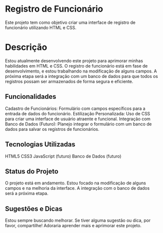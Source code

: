<h1>Registro de Funcionário</h1>
Este projeto tem como objetivo criar uma interface de registro de funcionário utilizando HTML e CSS.

<h1>Descrição</h1>
Estou atualmente desenvolvendo este projeto para aprimorar minhas habilidades em HTML e CSS. O registro de funcionário está em fase de desenvolvimento, e estou trabalhando na modificação de alguns campos. A próxima etapa será a integração com um banco de dados para que todos os registros possam ser armazenados de forma segura e eficiente.

<h2>Funcionalidades</h2>
Cadastro de Funcionários: Formulário com campos específicos para a entrada de dados do funcionário.
Estilização Personalizada: Uso de CSS para criar uma interface de usuário atraente e funcional.
Integração com Banco de Dados (Futuro): Planejo integrar o formulário com um banco de dados para salvar os registros de funcionários.

<h2>Tecnologias Utilizadas</h2>
HTML5
CSS3
JavaScript (futuro)
Banco de Dados (futuro)

<h2>Status do Projeto</h2>
O projeto está em andamento. Estou focado na modificação de alguns campos e na melhoria da interface. A integração com o banco de dados será a próxima etapa.

<h2>Sugestões e Dicas</h2>
Estou sempre buscando melhorar. Se tiver alguma sugestão ou dica, por favor, compartilhe! Adoraria aprender mais e aprimorar este projeto.
